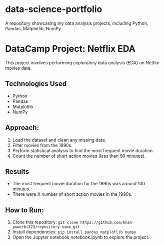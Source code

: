# data-science-portfolio
A repository showcasing my data analysis projects, including Python, Pandas, Matplotlib, NumPy
# DataCamp Project: Netflix EDA

This project involves performing exploratory data analysis (EDA) on Netflix movies data.

## Technologies Used
- Python
- Pandas
- Matplotlib
- NumPy

## Approach:
1. Load the dataset and clean any missing data.
2. Filter movies from the 1990s.
3. Perform statistical analysis to find the most frequent movie duration.
4. Count the number of short action movies (less than 90 minutes).

## Results
- The most frequent movie duration for the 1990s was around 100 minutes.
- There were X number of short action movies in the 1990s.

## How to Run:
1. Clone this repository: `git clone https://github.com/khan-powerbi123/repository-name.git`
2. Install dependencies: `pip install pandas matplotlib numpy`
3. Open the Jupyter notebook notebook.ipynb to explore the project.

